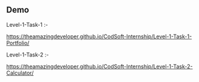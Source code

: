 ## Demo

Level-1-Task-1 :-
  
  https://theamazingdeveloper.github.io/CodSoft-Internship/Level-1-Task-1-Portfolio/

Level-1-Task-2 :-
  
  https://theamazingdeveloper.github.io/CodSoft-Internship/Level-1-Task-2-Calculator/
